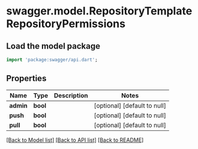 # swagger.model.RepositoryTemplateRepositoryPermissions

## Load the model package
```dart
import 'package:swagger/api.dart';
```

## Properties
Name | Type | Description | Notes
------------ | ------------- | ------------- | -------------
**admin** | **bool** |  | [optional] [default to null]
**push** | **bool** |  | [optional] [default to null]
**pull** | **bool** |  | [optional] [default to null]

[[Back to Model list]](../README.md#documentation-for-models) [[Back to API list]](../README.md#documentation-for-api-endpoints) [[Back to README]](../README.md)

